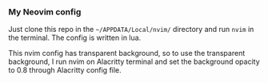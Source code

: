 ### My Neovim config

Just clone this repo in the `~/APPDATA/Local/nvim/` directory and run `nvim` in the terminal. The config is written in lua.

This nvim config has transparent background, so to use the transparent background, I run nvim on Alacritty terminal and set the background opacity to 0.8 through Alacritty config file.
